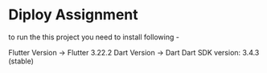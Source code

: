 # Diploy Assignment

to run the this project you need to install following -

Flutter Version -> Flutter 3.22.2
Dart Version -> Dart Dart SDK version: 3.4.3 (stable)
